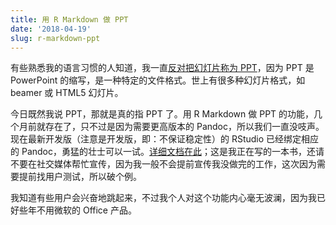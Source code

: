 ```yaml
---
title: 用 R Markdown 做 PPT
date: '2018-04-19'
slug: r-markdown-ppt
---
```


有些熟悉我的语言习惯的人知道，我一直[反对把幻灯片称为 PPT](/cn/2010/12/software-to-make-slides/)，因为 PPT 是 PowerPoint 的缩写，是一种特定的文件格式。世上有很多种幻灯片格式，如 beamer 或 HTML5 幻灯片。

今日既然我说 PPT，那就是真的指 PPT 了。用 R Markdown 做 PPT 的功能，几个月前就存在了，只不过是因为需要更高版本的 Pandoc，所以我们一直没吱声。现在最新开发版（注意是开发版，即：不保证稳定性）的 RStudio 已经绑定相应的 Pandoc，勇猛的壮士可以一试。[详细文档在此](https://bookdown.org/yihui/rmarkdown/powerpoint-presentation.html)；这是我正在写的一本书，还请不要在社交媒体帮忙宣传，因为我一般不会提前宣传我没做完的工作，这次因为需要提前找用户测试，所以破个例。

我知道有些用户会兴奋地跳起来，不过我个人对这个功能内心毫无波澜，因为我已好些年不用微软的 Office 产品。

